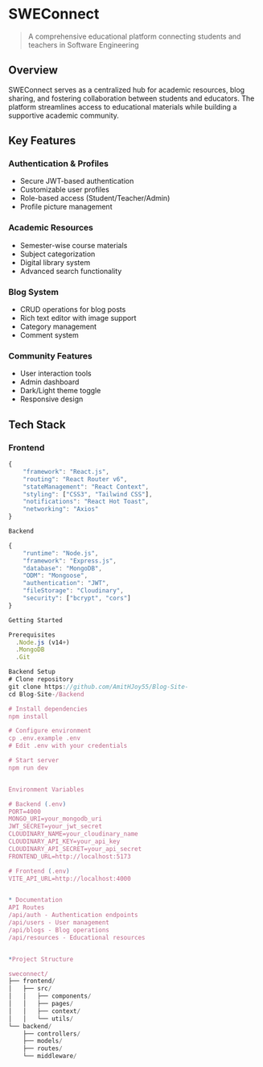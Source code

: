
# SWEConnect 

> A comprehensive educational platform connecting students and teachers in Software Engineering

##  Overview
SWEConnect serves as a centralized hub for academic resources, blog sharing, and fostering collaboration between students and educators. The platform streamlines access to educational materials while building a supportive academic community.

##  Key Features

### Authentication & Profiles
-  Secure JWT-based authentication
-  Customizable user profiles
-  Role-based access (Student/Teacher/Admin)
-  Profile picture management

### Academic Resources
-  Semester-wise course materials
-  Subject categorization
-  Digital library system
-  Advanced search functionality

### Blog System
-  CRUD operations for blog posts
-  Rich text editor with image support
-  Category management
-  Comment system

### Community Features
-  User interaction tools
-  Admin dashboard
-  Dark/Light theme toggle
-  Responsive design

##  Tech Stack

### Frontend
```typescript
{
    "framework": "React.js",
    "routing": "React Router v6",
    "stateManagement": "React Context",
    "styling": ["CSS3", "Tailwind CSS"],
    "notifications": "React Hot Toast",
    "networking": "Axios"
}

Backend

{
    "runtime": "Node.js",
    "framework": "Express.js",
    "database": "MongoDB",
    "ODM": "Mongoose",
    "authentication": "JWT",
    "fileStorage": "Cloudinary",
    "security": ["bcrypt", "cors"]
}

Getting Started

Prerequisites
  .Node.js (v14+)
  .MongoDB
  .Git

Backend Setup
# Clone repository
git clone https://github.com/AmitHJoy55/Blog-Site-
cd Blog-Site-/Backend

# Install dependencies
npm install

# Configure environment
cp .env.example .env
# Edit .env with your credentials

# Start server
npm run dev


Environment Variables

# Backend (.env)
PORT=4000
MONGO_URI=your_mongodb_uri
JWT_SECRET=your_jwt_secret
CLOUDINARY_NAME=your_cloudinary_name
CLOUDINARY_API_KEY=your_api_key
CLOUDINARY_API_SECRET=your_api_secret
FRONTEND_URL=http://localhost:5173

# Frontend (.env)
VITE_API_URL=http://localhost:4000


* Documentation
API Routes
/api/auth - Authentication endpoints
/api/users - User management
/api/blogs - Blog operations
/api/resources - Educational resources


*Project Structure

sweconnect/
├── frontend/
│   ├── src/
│   │   ├── components/
│   │   ├── pages/
│   │   ├── context/
│   │   └── utils/
└── backend/
    ├── controllers/
    ├── models/
    ├── routes/
    └── middleware/